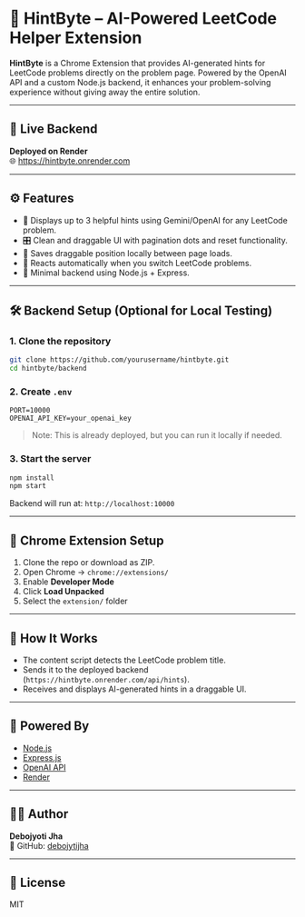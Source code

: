 # 🧠 HintByte – AI-Powered LeetCode Helper Extension

**HintByte** is a Chrome Extension that provides AI-generated hints for LeetCode problems directly on the problem page. Powered by the OpenAI API and a custom Node.js backend, it enhances your problem-solving experience without giving away the entire solution.

---

## 🔗 Live Backend

**Deployed on Render**  
🌐 https://hintbyte.onrender.com

---

## ⚙️ Features

- 🧠 Displays up to 3 helpful hints using Gemini/OpenAI for any LeetCode problem.
- 🎛️ Clean and draggable UI with pagination dots and reset functionality.
- 💾 Saves draggable position locally between page loads.
- 🔁 Reacts automatically when you switch LeetCode problems.
- 🧪 Minimal backend using Node.js + Express.

---

## 🛠️ Backend Setup (Optional for Local Testing)

### 1. Clone the repository

```bash
git clone https://github.com/yourusername/hintbyte.git
cd hintbyte/backend
```

### 2. Create `.env`

```env
PORT=10000
OPENAI_API_KEY=your_openai_key
```

> Note: This is already deployed, but you can run it locally if needed.

### 3. Start the server

```bash
npm install
npm start
```

Backend will run at: `http://localhost:10000`

---

## 🧩 Chrome Extension Setup

1. Clone the repo or download as ZIP.
2. Open Chrome → `chrome://extensions/`
3. Enable **Developer Mode**
4. Click **Load Unpacked**
5. Select the `extension/` folder

---

## 🔁 How It Works

- The content script detects the LeetCode problem title.
- Sends it to the deployed backend (`https://hintbyte.onrender.com/api/hints`).
- Receives and displays AI-generated hints in a draggable UI.

---

## 🧠 Powered By

- [Node.js](https://nodejs.org/)
- [Express.js](https://expressjs.com/)
- [OpenAI API](https://platform.openai.com/)
- [Render](https://render.com)

---

## 🧑‍💻 Author

**Debojyoti Jha**  
🔗 GitHub: [debojytijha](https://github.com/debojytijha)

---

## 📄 License

MIT